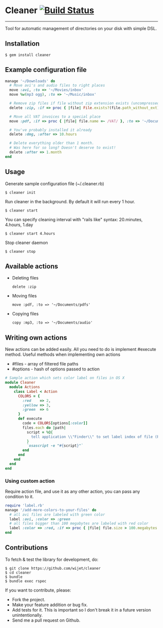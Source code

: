 # Cleaner [![Build Status](https://secure.travis-ci.org/wijet/cleaner.png)](http://travis-ci.org/wijet/cleaner)
---

Tool for automatic management of directories on your disk with simple DSL.

## Installation

    $ gem install cleaner

## Example configuration file

```ruby
manage '~/Downloads' do
  # Move avi's and audio files to right places
  move :avi, :to => '~/Movies/inbox'
  move %w(mp3 ogg), :to => '~/Music/inbox'

  # Remove zip files if file without zip extension exists (uncompressed files)
  delete :zip, :if => proc { |file| File.exists?(file.path_without_ext) }

  # Move all VAT invoices to a special place
  move :pdf, :if => proc { |file| file.name =~ /VAT/ }, :to => '~/Documents/invoices'

  # You've probably installed it already
  delete :dmg, :after => 10.hours

  # Delete everything older than 1 month.
  # Was here for so long? Doesn't deserve to exist!
  delete :after => 1.month
end
```

## Usage

Generate sample configuration file (~/.cleaner.rb)

    $ cleaner init

Run cleaner in the background. By default it will run every 1 hour.

	$ cleaner start

You can specify cleaning interval with "rails like" syntax: 20.minutes, 4.hours, 1.day

	$ cleaner start 4.hours

Stop cleaner daemon

	$ cleaner stop


## Available actions

  - Deleting files
    ```
    delete :zip
    ```
  - Moving files
    ```
    move :pdf, :to => '~/Documents/pdfs'
    ```
  - Copying files
    ```
    copy :mp3, :to => '~/Documents/audio'
    ```


## Writing own actions

New actions can be added easily. All you need to do is implement #execute method.
Useful methods when implementing own actions

  - #files - array of filtered file paths
  - #options - hash of options passed to action

```ruby
# Sample action which sets color label on files in OS X
module Cleaner
  module Actions
    class Label < Action
      COLORS = {
      	:red 	=> 2,
      	:yellow => 3,
      	:green  => 6
      }
      def execute
      	code = COLORS[options[:color]]
        files.each do |path|  
          script = %Q{
            tell application \\"Finder\\" to set label index of file (POSIX file \\"#{path}\\") to #{code}
          }
          `osascript -e "#{script}"`
        end
      end
    end
  end
end
```

### Using custom action
Require action file, and use it as any other action, you can pass any condition to it.

```ruby
require 'label.rb'
manage '/add-more-colors-to-your-files' do
  # all avi files are labeled with green color
  label :avi, :color => :green
  # all files bigger than 100 megabytes are labeled with red color
  label :color => :red, :if => proc { |file| file.size > 100.megabytes }
end
```

## Contributions

To fetch & test the library for development, do:

    $ git clone https://github.com/wijet/cleaner
    $ cd cleaner
    $ bundle
    $ bundle exec rspec

If you want to contribute, please:

  * Fork the project.
  * Make your feature addition or bug fix.
  * Add tests for it. This is important so I don't break it in a future version unintentionally.
  * Send me a pull request on Github.
